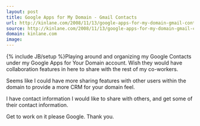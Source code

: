 ```yaml
---
layout: post
title: Google Apps for My Domain - Gmail Contacts
url: http://kinlane.com/2008/11/13/google-apps-for-my-domain-gmail-contacts/
source: http://kinlane.com/2008/11/13/google-apps-for-my-domain-gmail-contacts/
domain: kinlane.com
image: 
---
```

{% include JB/setup %}Playing around and organizing my Google Contacts under my Google Apps for Your Domain account. Wish they would have collaboration features in here to share with the rest of my co-workers. <p></p>
Seems like I could have more sharing features with other users within the domain to provide a more CRM for your domain feel.<p></p>
I have contact information I would like to share with others, and get some of their contact information.<p></p>
Get to work on it please Google. Thank you.